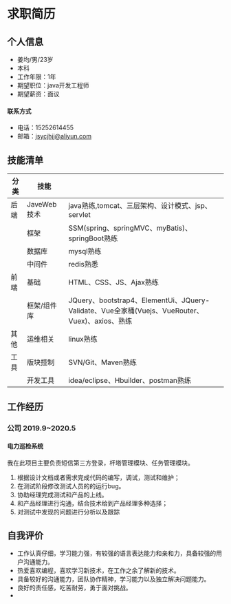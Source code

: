 # 											求职简历

## 个人信息

 - 姜均/男/23岁
 - 本科
 - 工作年限：1年
 - 期望职位：java开发工程师
 - 期望薪资：面议

#### 联系方式

- 电话：15252614455
- 邮箱：jsycjhjj@aliyun.com

## 技能清单

| 分类 | 技能        |                                                              |
| ---- | ----------- | ------------------------------------------------------------ |
| 后端 | JaveWeb技术 | java熟练,tomcat、三层架构、设计模式、jsp、servlet            |
|      | 框架        | SSM(spring、springMVC、myBatis)、springBoot熟练              |
|      | 数据库      | mysql熟练                                                    |
|      | 中间件      | redis熟悉                                                    |
| 前端 | 基础        | HTML、CSS、JS、Ajax熟练                                      |
|      | 框架/组件库 | JQuery、bootstrap4、ElementUi、JQuery-Validate、Vue全家桶(Vuejs、VueRouter、Vuex)、axios、熟练 |
| 其他 | 运维相关    | linux熟练                                                    |
| 工具 | 版块控制    | SVN/Git、Maven熟练                                           |
|      | 开发工具    | idea/eclipse、Hbuilder、postman熟练                          |

## 工作经历

### 公司 	2019.9~2020.5

#### 电力巡检系统		

我在此项目主要负责短信第三方登录，杆塔管理模块、任务管理模块。

1.	 根据设计文档或者需求完成代码的编写，调试，测试和维护；
2.	 在测试阶段修改测试人员的的运行bug。
3.	 协助经理完成测试和产品的上线。
4.	 和产品经理进行沟通，结合技术给到产品经理多种选择；
5.	 对测试中发现的问题进行分析以及跟踪

## 自我评价

- 工作认真仔细，学习能力强，有较强的语言表达能力和亲和力，具备较强的用户沟通能力。
- 热爱喜欢编程，喜欢学习新技术，在工作之余了解新的技术。
- 具备较好的沟通能力，团队协作精神，学习能力以及独立解决问题能力。
- 良好的责任感，吃苦耐劳，勇于面对挑战。
- 

